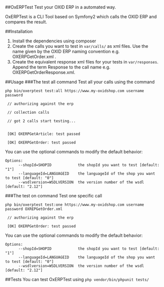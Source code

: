 ##OxERPTest
Test your OXID ERP in a automated way.

OxERPTest is a CLI Tool based on Symfony2 which calls the OXID ERP and compares the result.

##Installation
1. Install the dependencies using composer
2. Create the calls you want to test in `var/calls/` as xml files. Use the name given by the OXID ERP naming convention 
e.g. OXERPGetOrder.xml . 
3. Create the equivalent response xml files for your tests in `var/responses`. Append the term Response to the call name
 e.g. OXERPGetOrderResponse.xml.
 
##Usage
###The test all command
Test all your calls using the command
```
php bin/oxerptest test:all https://www.my-oxidshop.com username password

 // authorizing against the erp                                                                                         

 // collection calls                                                                                                    

 // got 2 calls start testing...                                                                                        

                                                                                                                        
 [OK] OXERPGetArticle: test passed                                                                                      
                                                                                                                                                                                                                                                
 [OK] OXERPGetOrder: test passed                                                                                        
```

You can use the optional commands to modify the default behavior:
```
Options:
      --shopId=SHOPID            the shopId you want to test [default: "1"]
      --languageId=LANGUAGEID    the languageId of the shop you want to test [default: "0"]
      --wsdlversion=WSDLVERSION  the version number of the wsdl [default: "2.12"]
```

###The test on command
Test one specific call
```
php bin/oxerptest test:one https://www.my-oxidshop.com username password OXREPGetOrder.xml

 // authorizing against the erp                                                                                         
                                                                                                                                                                                                                                                
 [OK] OXERPGetOrder: test passed                                                                                        
```

You can use the optional commands to modify the default behavior:
```
Options:
      --shopId=SHOPID            the shopId you want to test [default: "1"]
      --languageId=LANGUAGEID    the languageId of the shop you want to test [default: "0"]
      --wsdlversion=WSDLVERSION  the version number of the wsdl [default: "2.12"]
```

##Tests
You can test OxERPTest using `php vendor/bin/phpunit tests/`
